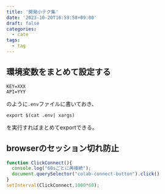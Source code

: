 ```yaml
---
title: '開発小テク集'
date: '2023-10-20T16:59:58+09:00'
draft: false
categories:
  - cate
tags:
  - tag
---
```


## 環境変数をまとめて設定する

```
KEY=XXX
API=YYY
```
のように`.env`ファイルに書いておき、
```
export $(cat .env| xargs)
```
を実行すればまとめてexportできる。

## browserのセッション切れ防止
```javascript
function ClickConnect(){
  console.log("60sごとに再接続");
  document.querySelector("colab-connect-button").click()
}
setInterval(ClickConnect,1000*60);
```